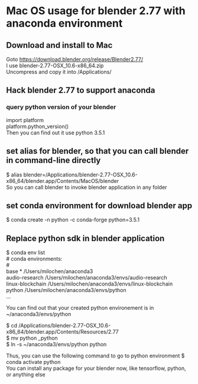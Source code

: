 
# Mac OS usage for blender 2.77 with anaconda environment  

## Download and install to Mac 
Goto https://download.blender.org/release/Blender2.77/    
I use blender-2.77-OSX_10.6-x86_64.zip   
Uncompress and copy it into /Applications/  

## Hack blender 2.77  to support anaconda
### query python version of your blender
import platform    
platform.python_version()    
Then you can find out it use python 3.5.1  
  
## set alias for blender, so that you can call blender in command-line directly
$ alias blender=/Applications/blender-2.77-OSX_10.6-x86_64/blender.app/Contents/MacOS/blender    
So you can call blender to invoke blender application in any folder  
  
## set conda environment for download blender app  
$ conda create -n python -c conda-forge python=3.5.1   
  
## Replace python sdk in blender application  
$ conda env list  
\# conda environments:  
\#  
base                  *  /Users/milochen/anaconda3  
audio-research           /Users/milochen/anaconda3/envs/audio-research  
linux-blockchain         /Users/milochen/anaconda3/envs/linux-blockchain  
python                   /Users/milochen/anaconda3/envs/python  
...  

You can find out that your created python environement is in ~/anaconda3/envs/python  
    
$ cd /Applications/blender-2.77-OSX_10.6-x86_64/blender.app/Contents/Resources/2.77  
$ mv python \_python    
$ ln -s ~/anaconda3/envs/python python    
  
Thus, you can use the following command to go to python environment
$ conda activate python   
You can install any package for your blender now, like tensorflow, python, or anything else    
  
  



